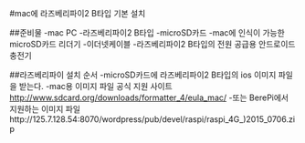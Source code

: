 #mac에 라즈베리파이2 B타입 기본 설치

##준비물
  -mac PC
  -라즈베리파이2 B타입
  -microSD카드
  -mac에 인식이 가능한 microSD카드 리더기
  -이더넷케이블
  -라즈베리파이2 B타입의 전원 공급용 안드로이드 충전기
  
##라즈베리파이 설치 순서
  -microSD카드에 라즈베리파이2 B타입의 ios 이미지 파일을 받는다.
    -mac용 이미지 파일 공식 지원 사이트 http://www.sdcard.org/downloads/formatter_4/eula_mac/
    -또는 BerePi에서 지원하는 이미지 파일http://125.7.128.54:8070/wordpress/pub/devel/raspi/raspi_4G_)2015_0706.zip
